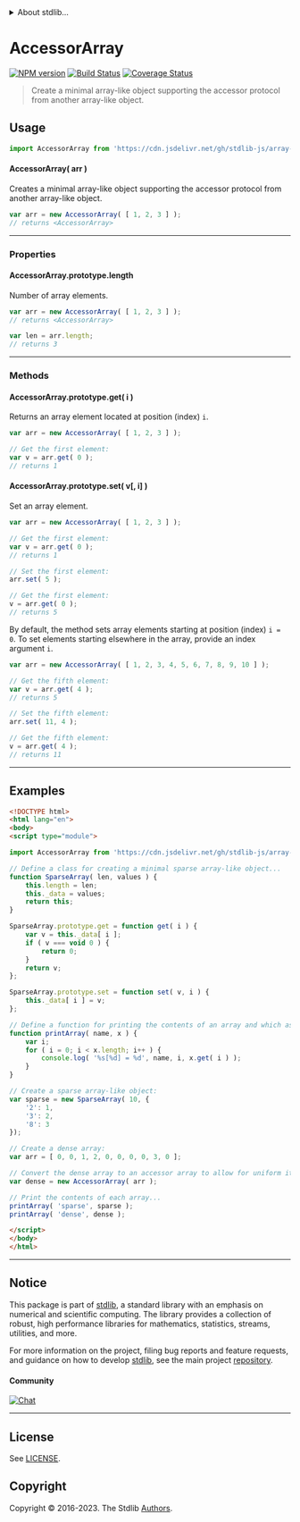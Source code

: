 <!--

@license Apache-2.0

Copyright (c) 2023 The Stdlib Authors.

Licensed under the Apache License, Version 2.0 (the "License");
you may not use this file except in compliance with the License.
You may obtain a copy of the License at

   http://www.apache.org/licenses/LICENSE-2.0

Unless required by applicable law or agreed to in writing, software
distributed under the License is distributed on an "AS IS" BASIS,
WITHOUT WARRANTIES OR CONDITIONS OF ANY KIND, either express or implied.
See the License for the specific language governing permissions and
limitations under the License.

-->


<details>
  <summary>
    About stdlib...
  </summary>
  <p>We believe in a future in which the web is a preferred environment for numerical computation. To help realize this future, we've built stdlib. stdlib is a standard library, with an emphasis on numerical and scientific computation, written in JavaScript (and C) for execution in browsers and in Node.js.</p>
  <p>The library is fully decomposable, being architected in such a way that you can swap out and mix and match APIs and functionality to cater to your exact preferences and use cases.</p>
  <p>When you use stdlib, you can be absolutely certain that you are using the most thorough, rigorous, well-written, studied, documented, tested, measured, and high-quality code out there.</p>
  <p>To join us in bringing numerical computing to the web, get started by checking us out on <a href="https://github.com/stdlib-js/stdlib">GitHub</a>, and please consider <a href="https://opencollective.com/stdlib">financially supporting stdlib</a>. We greatly appreciate your continued support!</p>
</details>

# AccessorArray

[![NPM version][npm-image]][npm-url] [![Build Status][test-image]][test-url] [![Coverage Status][coverage-image]][coverage-url] <!-- [![dependencies][dependencies-image]][dependencies-url] -->

> Create a minimal array-like object supporting the accessor protocol from another array-like object.

<!-- Section to include introductory text. Make sure to keep an empty line after the intro `section` element and another before the `/section` close. -->

<section class="intro">

</section>

<!-- /.intro -->

<!-- Package usage documentation. -->



<section class="usage">

## Usage

```javascript
import AccessorArray from 'https://cdn.jsdelivr.net/gh/stdlib-js/array-base-accessor@esm/index.mjs';
```

<a name="constructor"></a>

#### AccessorArray( arr )

Creates a minimal array-like object supporting the accessor protocol from another array-like object.

```javascript
var arr = new AccessorArray( [ 1, 2, 3 ] );
// returns <AccessorArray>
```

* * *

### Properties

<a name="prop-length"></a>

#### AccessorArray.prototype.length

Number of array elements.

```javascript
var arr = new AccessorArray( [ 1, 2, 3 ] );
// returns <AccessorArray>

var len = arr.length;
// returns 3
```

* * *

### Methods

<a name="method-get"></a>

#### AccessorArray.prototype.get( i )

Returns an array element located at position (index) `i`.

```javascript
var arr = new AccessorArray( [ 1, 2, 3 ] );

// Get the first element:
var v = arr.get( 0 );
// returns 1
```

<a name="method-set"></a>

#### AccessorArray.prototype.set( v\[, i] )

Set an array element.

```javascript
var arr = new AccessorArray( [ 1, 2, 3 ] );

// Get the first element:
var v = arr.get( 0 );
// returns 1

// Set the first element:
arr.set( 5 );

// Get the first element:
v = arr.get( 0 );
// returns 5
```

By default, the method sets array elements starting at position (index) `i = 0`. To set elements starting elsewhere in the array, provide an index argument `i`.

```javascript
var arr = new AccessorArray( [ 1, 2, 3, 4, 5, 6, 7, 8, 9, 10 ] );

// Get the fifth element:
var v = arr.get( 4 );
// returns 5

// Set the fifth element:
arr.set( 11, 4 );

// Get the fifth element:
v = arr.get( 4 );
// returns 11
```

</section>

<!-- /.usage -->

<!-- Package usage notes. Make sure to keep an empty line after the `section` element and another before the `/section` close. -->

<section class="notes">

</section>

<!-- /.notes -->

<!-- Package usage examples. -->

<section class="examples">

* * *

## Examples

<!-- eslint-disable no-restricted-syntax -->

<!-- eslint no-undef: "error" -->

```html
<!DOCTYPE html>
<html lang="en">
<body>
<script type="module">

import AccessorArray from 'https://cdn.jsdelivr.net/gh/stdlib-js/array-base-accessor@esm/index.mjs';

// Define a class for creating a minimal sparse array-like object...
function SparseArray( len, values ) {
    this.length = len;
    this._data = values;
    return this;
}

SparseArray.prototype.get = function get( i ) {
    var v = this._data[ i ];
    if ( v === void 0 ) {
        return 0;
    }
    return v;
};

SparseArray.prototype.set = function set( v, i ) {
    this._data[ i ] = v;
};

// Define a function for printing the contents of an array and which assumes accessor protocol support:
function printArray( name, x ) {
    var i;
    for ( i = 0; i < x.length; i++ ) {
        console.log( '%s[%d] = %d', name, i, x.get( i ) );
    }
}

// Create a sparse array-like object:
var sparse = new SparseArray( 10, {
    '2': 1,
    '3': 2,
    '8': 3
});

// Create a dense array:
var arr = [ 0, 0, 1, 2, 0, 0, 0, 0, 3, 0 ];

// Convert the dense array to an accessor array to allow for uniform iteration:
var dense = new AccessorArray( arr );

// Print the contents of each array...
printArray( 'sparse', sparse );
printArray( 'dense', dense );

</script>
</body>
</html>
```

</section>

<!-- /.examples -->

<!-- Section to include cited references. If references are included, add a horizontal rule *before* the section. Make sure to keep an empty line after the `section` element and another before the `/section` close. -->

<section class="references">

</section>

<!-- /.references -->

<!-- Section for related `stdlib` packages. Do not manually edit this section, as it is automatically populated. -->

<section class="related">

</section>

<!-- /.related -->

<!-- Section for all links. Make sure to keep an empty line after the `section` element and another before the `/section` close. -->


<section class="main-repo" >

* * *

## Notice

This package is part of [stdlib][stdlib], a standard library with an emphasis on numerical and scientific computing. The library provides a collection of robust, high performance libraries for mathematics, statistics, streams, utilities, and more.

For more information on the project, filing bug reports and feature requests, and guidance on how to develop [stdlib][stdlib], see the main project [repository][stdlib].

#### Community

[![Chat][chat-image]][chat-url]

---

## License

See [LICENSE][stdlib-license].


## Copyright

Copyright &copy; 2016-2023. The Stdlib [Authors][stdlib-authors].

</section>

<!-- /.stdlib -->

<!-- Section for all links. Make sure to keep an empty line after the `section` element and another before the `/section` close. -->

<section class="links">

[npm-image]: http://img.shields.io/npm/v/@stdlib/array-base-accessor.svg
[npm-url]: https://npmjs.org/package/@stdlib/array-base-accessor

[test-image]: https://github.com/stdlib-js/array-base-accessor/actions/workflows/test.yml/badge.svg?branch=v0.1.0
[test-url]: https://github.com/stdlib-js/array-base-accessor/actions/workflows/test.yml?query=branch:v0.1.0

[coverage-image]: https://img.shields.io/codecov/c/github/stdlib-js/array-base-accessor/main.svg
[coverage-url]: https://codecov.io/github/stdlib-js/array-base-accessor?branch=main

<!--

[dependencies-image]: https://img.shields.io/david/stdlib-js/array-base-accessor.svg
[dependencies-url]: https://david-dm.org/stdlib-js/array-base-accessor/main

-->

[chat-image]: https://img.shields.io/gitter/room/stdlib-js/stdlib.svg
[chat-url]: https://app.gitter.im/#/room/#stdlib-js_stdlib:gitter.im

[stdlib]: https://github.com/stdlib-js/stdlib

[stdlib-authors]: https://github.com/stdlib-js/stdlib/graphs/contributors

[umd]: https://github.com/umdjs/umd
[es-module]: https://developer.mozilla.org/en-US/docs/Web/JavaScript/Guide/Modules

[deno-url]: https://github.com/stdlib-js/array-base-accessor/tree/deno
[umd-url]: https://github.com/stdlib-js/array-base-accessor/tree/umd
[esm-url]: https://github.com/stdlib-js/array-base-accessor/tree/esm
[branches-url]: https://github.com/stdlib-js/array-base-accessor/blob/main/branches.md

[stdlib-license]: https://raw.githubusercontent.com/stdlib-js/array-base-accessor/main/LICENSE

</section>

<!-- /.links -->
